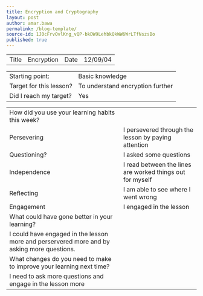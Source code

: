 ```yaml
---
title: Encryption and Cryptography
layout: post
author: amar.bawa
permalink: /blog-template/
source-id: 1J0cFrvOvlKng_vQP-bkDW9LehbkQkWW6WrLTfNszsBo
published: true
---
```

<table>
  <tr>
    <td>Title</td>
    <td>Encryption </td>
    <td>Date</td>
    <td>12/09/04</td>
  </tr>
</table>


<table>
  <tr>
    <td>Starting point:</td>
    <td>Basic knowledge</td>
  </tr>
  <tr>
    <td>Target for this lesson?</td>
    <td>To understand encryption further</td>
  </tr>
  <tr>
    <td>Did I reach my target? </td>
    <td>Yes</td>
  </tr>
</table>


<table>
  <tr>
    <td>How did you use your learning habits this week?</td>
    <td></td>
  </tr>
  <tr>
    <td>Persevering</td>
    <td>I persevered through the lesson by paying attention</td>
  </tr>
  <tr>
    <td>Questioning?</td>
    <td>I asked some questions</td>
  </tr>
  <tr>
    <td>Independence</td>
    <td>I read between the lines are worked things out for myself</td>
  </tr>
  <tr>
    <td>Reflecting</td>
    <td>I am able to see where I went wrong</td>
  </tr>
  <tr>
    <td>Engagement</td>
    <td>I engaged in the lesson</td>
  </tr>
  <tr>
    <td>What could have gone better in your learning?</td>
    <td></td>
  </tr>
  <tr>
    <td>I could have engaged in the lesson more and perservered more and by asking more questions.</td>
    <td></td>
  </tr>
  <tr>
    <td>What changes do you need to make to improve your learning next time?</td>
    <td></td>
  </tr>
  <tr>
    <td>I need to ask more questions and engage in the lesson more</td>
    <td></td>
  </tr>
</table>



